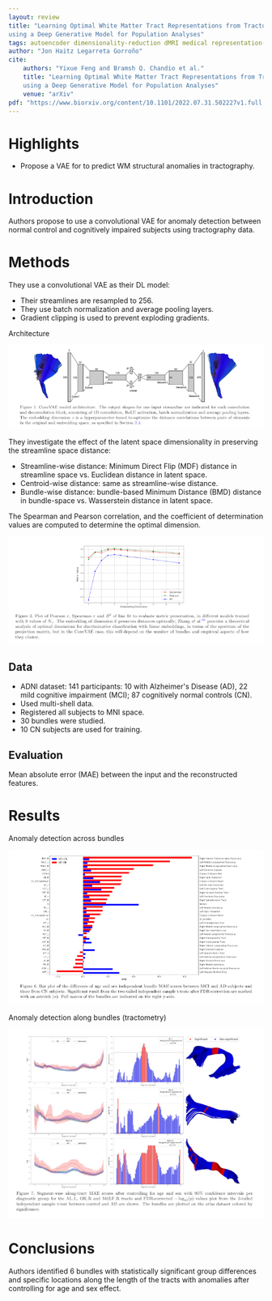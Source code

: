```yaml
---
layout: review
title: "Learning Optimal White Matter Tract Representations from Tractography
using a Deep Generative Model for Population Analyses"
tags: autoencoder dimensionality-reduction dMRI medical representation-learning tractography VAE
author: "Jon Haitz Legarreta Gorroño"
cite:
    authors: "Yixue Feng and Bramsh Q. Chandio et al."
    title: "Learning Optimal White Matter Tract Representations from Tractography
    using a Deep Generative Model for Population Analyses"
    venue: "arXiv"
pdf: "https://www.biorxiv.org/content/10.1101/2022.07.31.502227v1.full.pdf"
---
```



# Highlights

- Propose a VAE for to predict WM structural anomalies in tractography.


# Introduction

Authors propose to use a convolutional VAE for anomaly detection between normal
control and cognitively impaired subjects using tractography data.


# Methods

They use a convolutional VAE as their DL model:
- Their streamlines are resampled to 256.
- They use batch normalization and average pooling layers.
- Gradient clipping is used to prevent exploding gradients.

Architecture

![](/article/images/WMTractRepresentationLearning/Architecture.jpg)

They investigate the effect of the latent space dimensionality in preserving
the streamline space distance:
- Streamline-wise distance: Minimum Direct Flip (MDF) distance in streamline
space vs. Euclidean distance in latent space.
- Centroid-wise distance: same as streamline-wise distance.
- Bundle-wise distance: bundle-based Minimum Distance (BMD) distance in
bundle-space vs. Wasserstein distance in latent space.

The Spearman and Pearson correlation, and the coefficient of determination
values are computed to determine the optimal dimension.

![](/article/images/WMTractRepresentationLearning/Distance_preservation_analysis.jpg)

## Data

- ADNI dataset: 141 participants: 10 with Alzheimer's Disease (AD), 22 mild
cognitive impairment (MCI); 87 cognitively normal controls (CN).
- Used multi-shell data.
- Registered all subjects to MNI space.
- 30 bundles were studied.
- 10 CN subjects are used for training.

## Evaluation

Mean absolute error (MAE) between the input and the reconstructed features.


# Results

Anomaly detection across bundles

![](/article/images/WMTractRepresentationLearning/Results-Anomaly_detection_bundle_scores.jpg)

Anomaly detection along bundles (tractometry)

![](/article/images/WMTractRepresentationLearning/Results-Anomaly_detection_tractometry.jpg)


# Conclusions

Authors identified 6 bundles with statistically significant group differences
and specific locations along the length of the tracts with anomalies after
controlling for age and sex effect.

